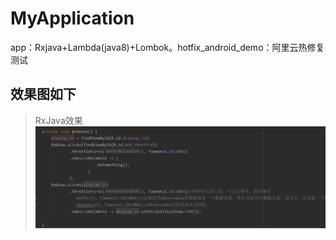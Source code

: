 # MyApplication
app：Rxjava+Lambda(java8)+Lombok。hotfix_android_demo：阿里云热修复测试

## 效果图如下

>RxJava效果
![Example1](doc/pic_rxjava.png)
